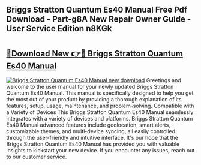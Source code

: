 ## Briggs Stratton Quantum Es40 Manual Free Pdf Download - Part-g8A New Repair Owner Guide - User Service Edition n8KGk

# <h2><a href="http://bc94431.oget.top/?id=Briggs+Stratton+Quantum+Es40+Manual">🔗Download New 👉🔴 Briggs Stratton Quantum Es40 Manual</a></h2>

[![Briggs Stratton Quantum Es40 Manual new download](https://i.imgur.com/5g1atiW.png)](http://bc94431.oget.top/?id=Briggs+Stratton+Quantum+Es40+Manual)
Greetings and welcome to the user manual for your newly updated Briggs Stratton Quantum Es40 Manual. This manual is specifically designed to help you get the most out of your product by providing a thorough explanation of its features, setup, usage, maintenance, and problem-solving. Compatible with a Variety of Devices This Briggs Stratton Quantum Es40 Manual seamlessly integrates with a variety of devices and platforms. Briggs Stratton Quantum Es40 Manual advanced features include geolocation, smart alerts, customizable themes, and multi-device syncing, all easily controlled through the user-friendly and intuitive interface. It's our hope that the Briggs Stratton Quantum Es40 Manual has provided you with valuable insights to kickstart your new device. If you encounter any issues, reach out to our customer service.
